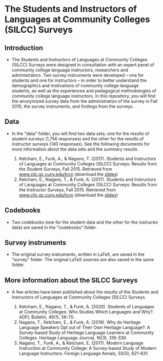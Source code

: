 # The Students and Instructors of Languages at Community Colleges (SILCC) Surveys

## Introduction
- The Students and Instructors of Languages at Community Colleges (SILCC) Surveys were designed in consultation with an expert panel of community college language instructors, researchers and administrators. Two survey instruments were developed – one for students and one for instructors – in order to better understand the demographics and motivations of community college language students, as well as the experiences and pedagogical methodologies of community college language instructors. In this repository, you will find the anonymized survey data from the administration of the survey in Fall 2015, the survey instruments, and findings from the surveys.

## Data
- In the "data" folder, you will find two data sets; one for the results of student surveys (1,756 responses) and the other for the results of instructor surveys (140 responses). See the following documents for more information about the data sets and the summary results.

	1. Ketcham, E., Funk, A., & Nagano, T. (2017). Students and Instructors of Languages at Community Colleges (SILCC) Surveys: Results from the Student Surveys, Fall 2015. Retrieved from www.cilc.gc.cuny.edu/lccn (download the [slides](https://github.com/tnagano22/SILCC2017/blob/69df79d06663873f2f10ecee4b6bc5c32a940fe3/docs/Ketcham2017a.pdf))
	2. Ketcham, E., Nagano, T., & Funk, A. (2017). Students and Instructors of Languages at Community Colleges (SILCC) Surveys: Results from the Instructor Surveys, Fall 2015. Retrieved from www.cilc.gc.cuny.edu/lccn (download the [slides](https://github.com/tnagano22/SILCC2017/blob/69df79d06663873f2f10ecee4b6bc5c32a940fe3/docs/Ketcham2017b.pdf))

## Codebooks
- Two codebooks (one for the student data and the other for the instructor data) are saved in the "codebooks" folder.

## Survey instruments
- The original survey instruments, written in LaTeX, are saved in the "survey" folder. The original LaTeX sources are also saved in the same folder.

## More information about the SILCC Surveys
- A few articles have been published about the results of the Students and Instructors of Languages at Community Colleges (SILCC) Surveys.

	1. Ketcham, E., Nagano, T., & Funk, A. (2020). Students of Languages at Community Colleges: Who Studies Which Languages and Why?. ADFL Bulletin, 46(1), 56-70. 
	2. Nagano, T., Ketcham, E., & Funk, A. (2019). Why do Heritage Language Speakers Opt out of Their Own Heritage Language?: A Survey-based Study of Heritage Language Learners at Community Colleges. Heritage Language Journal, 16(3), 318-339. 
	3. Nagano, T., Funk, A., & Ketcham, E. (2017). Modern Language Instruction at Community College: A Survey-based Study of Modern Language Instructors. Foreign Language Annals, 50(3), 621-631. 
